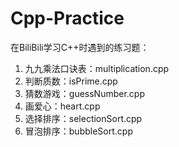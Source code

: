# Cpp-Practice
在BiliBili学习C++时遇到的练习题：    
01. 九九乘法口诀表：multiplication.cpp  
02. 判断质数：isPrime.cpp  
03. 猜数游戏：guessNumber.cpp  
04. 画爱心：heart.cpp 
05. 选择排序：selectionSort.cpp  
06. 冒泡排序：bubbleSort.cpp 
